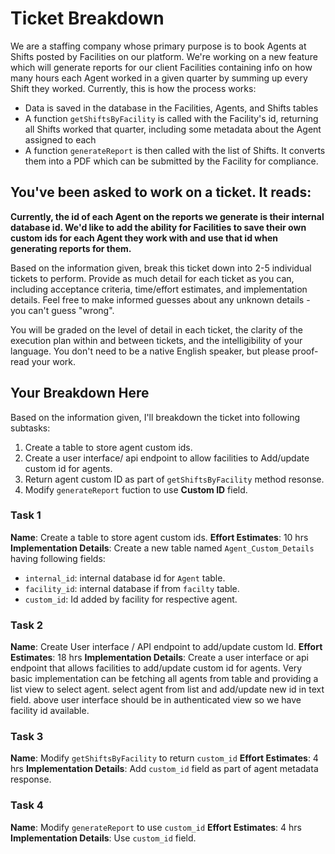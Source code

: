 # Ticket Breakdown
We are a staffing company whose primary purpose is to book Agents at Shifts posted by Facilities on our platform. We're working on a new feature which will generate reports for our client Facilities containing info on how many hours each Agent worked in a given quarter by summing up every Shift they worked. Currently, this is how the process works:

- Data is saved in the database in the Facilities, Agents, and Shifts tables
- A function `getShiftsByFacility` is called with the Facility's id, returning all Shifts worked that quarter, including some metadata about the Agent assigned to each
- A function `generateReport` is then called with the list of Shifts. It converts them into a PDF which can be submitted by the Facility for compliance.

## You've been asked to work on a ticket. It reads:

**Currently, the id of each Agent on the reports we generate is their internal database id. We'd like to add the ability for Facilities to save their own custom ids for each Agent they work with and use that id when generating reports for them.**


Based on the information given, break this ticket down into 2-5 individual tickets to perform. Provide as much detail for each ticket as you can, including acceptance criteria, time/effort estimates, and implementation details. Feel free to make informed guesses about any unknown details - you can't guess "wrong".


You will be graded on the level of detail in each ticket, the clarity of the execution plan within and between tickets, and the intelligibility of your language. You don't need to be a native English speaker, but please proof-read your work.

## Your Breakdown Here

Based on the information given, I'll breakdown the ticket into following subtasks:

1. Create a table to store agent custom ids.
2. Create a user interface/ api endpoint to allow facilities to Add/update custom id for agents.
3. Return agent custom ID as part of `getShiftsByFacility` method resonse.
4. Modify `generateReport` fuction to use **Custom ID** field.

### Task 1
**Name**: Create a table to store agent custom ids.
**Effort Estimates**: 10 hrs
**Implementation Details**: Create a new table named `Agent_Custom_Details` having following fields:
 - `internal_id`: internal database id for `Agent` table.
 - `facility_id`: internal database if from `facilty` table.
 - `custom_id`: Id added by facility for respective agent.

### Task 2
**Name**: Create User interface / API endpoint to add/update custom Id.
**Effort Estimates**: 18 hrs
**Implementation Details**: Create a user interface or api endpoint that allows facilities to add/update custom id for agents. 
Very basic implementation can be fetching all agents from table and providing a list view to select agent. select agent from list and add/update new id in text field.
above user interface should be in authenticated view so we have facility id available.

### Task 3
**Name**: Modify `getShiftsByFacility` to return `custom_id`
**Effort Estimates**: 4 hrs
**Implementation Details**: Add `custom_id` field as part of agent metadata response.


### Task 4
**Name**: Modify `generateReport` to use `custom_id`
**Effort Estimates**: 4 hrs
**Implementation Details**: Use `custom_id` field.

